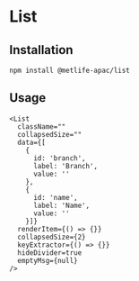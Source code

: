# List


## Installation

```
npm install @metlife-apac/list
```

## Usage

```
<List
  className=""
  collapsedSize=""
  data={[
    {
      id: 'branch',
      label: 'Branch',
      value: ''
    },
    {
      id: 'name',
      label: 'Name',
      value: ''
    }]}
  renderItem={() => {}}
  collapsedSize={2}
  keyExtractor={() => {}}
  hideDivider=true
  emptyMsg={null}
/>
```

[metlife ui standard]: https://design.metlife.com/resources/design-standards-kits/ui-standards/
